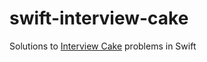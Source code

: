 # swift-interview-cake
Solutions to [Interview Cake](https://www.interviewcake.com) problems in Swift

